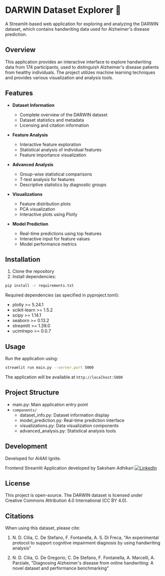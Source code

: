 # DARWIN Dataset Explorer 🧠

A Streamlit-based web application for exploring and analyzing the DARWIN dataset, which contains handwriting data used for Alzheimer's disease prediction.

## Overview

This application provides an interactive interface to explore handwriting data from 174 participants, used to distinguish Alzheimer's disease patients from healthy individuals. The project utilizes machine learning techniques and provides various visualization and analysis tools.

## Features

- **Dataset Information**
  - Complete overview of the DARWIN dataset
  - Dataset statistics and metadata
  - Licensing and citation information

- **Feature Analysis**
  - Interactive feature exploration
  - Statistical analysis of individual features
  - Feature importance visualization

- **Advanced Analysis**
  - Group-wise statistical comparisons
  - T-test analysis for features
  - Descriptive statistics by diagnostic groups

- **Visualizations**
  - Feature distribution plots
  - PCA visualization
  - Interactive plots using Plotly

- **Model Prediction**
  - Real-time predictions using top features
  - Interactive input for feature values
  - Model performance metrics

## Installation

1. Clone the repository
2. Install dependencies:
```bash
pip install -r requirements.txt
```

Required dependencies (as specified in pyproject.toml):
* plotly >= 5.24.1
* scikit-learn >= 1.5.2
* scipy >= 1.14.1
* seaborn >= 0.13.2
* streamlit >= 1.39.0
* ucimlrepo >= 0.0.7

## Usage

Run the application using:
```bash
streamlit run main.py --server.port 5000
```

The application will be available at `http://localhost:5000`

## Project Structure

* main.py: Main application entry point
* `components/`
  * dataset_info.py: Dataset information display
  * model_prediction.py: Real-time prediction interface
  * visualizations.py: Data visualization components
  * advanced_analysis.py: Statistical analysis tools

## Development

Developed for AI4All Ignite.

Frontend Streamlit Application developed by Saksham Adhikari
[![LinkedIn](https://img.shields.io/badge/LinkedIn-Saksham_Adhikari-blue?style=flat-square&logo=linkedin)](https://www.linkedin.com/in/saksham-adhikari-4727571b5/)

## License

This project is open-source. The DARWIN dataset is licensed under Creative Commons Attribution 4.0 International (CC BY 4.0).

## Citations

When using this dataset, please cite:

1. N. D. Cilia, C. De Stefano, F. Fontanella, A. S. Di Freca, "An experimental protocol to support cognitive impairment diagnosis by using handwriting analysis"

2. N. D. Cilia, G. De Gregorio, C. De Stefano, F. Fontanella, A. Marcelli, A. Parziale, "Diagnosing Alzheimer's disease from online handwriting: A novel dataset and performance benchmarking"

